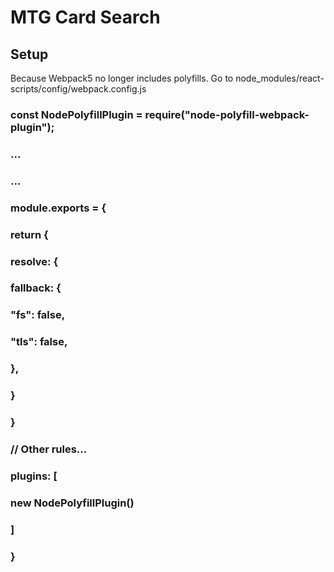 # MTG Card Search

## Setup

Because Webpack5 no longer includes polyfills. 
Go to node_modules/react-scripts/config/webpack.config.js

### const NodePolyfillPlugin = require("node-polyfill-webpack-plugin"); 
### ...
### ...
### module.exports = {
###     return {
###         resolve: {
###             fallback: {
###                 "fs": false,
###                 "tls": false,
###             },
###         }
###     }
###    // Other rules...
###    plugins: [
###        new NodePolyfillPlugin()
###    ]
### }




